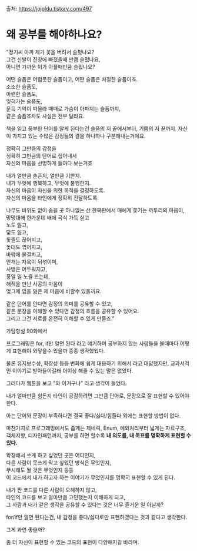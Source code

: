 출처: https://jojoldu.tistory.com/497

# 왜 공부를 해야하나요?

"정기씨 아까 제가 꽃을 버려서 슬펐나요?<br>
그건 신발이 진창에 빠졌을때 만큼 슬펐나요, <br>
아니면 가까운 이가 아플때만큼 슬펐나요?

어떤 슬픔은 어렴풋한 슬픔이고, 어떤 슬픔은 처절한 슬픔이죠.<br>
소소한 슬픔도,<br>
아련한 슬픔도,<br>
잊혀가는 슬픔도,<br>
문득 기억이 떠올라 때때로 가슴이 아파지는 슬픔까지,<br>
같은 슬픔조차도 사실은 전부 달라요.

책을 읽고 풍부한 단어를 알게 된다는건 슬픔의 저 끝에서부터, 기쁨의 저 끝까지.
자신이 가지고 있는 수많은 감정들의 결을 하나하나 구분해내는거에요.

정확히 그만큼의 감정을 <br>
정확히 그만큼의 단어로 집어내서<br>
자신의 마음을 선명하게 들여다 보는거죠<br>

내가 얼만큼 슬픈지, 얼만큼 기쁜지.<br>
내가 무엇에 행복하고, 무엇에 불행한지.<br>
자신의 마음이 자신을 위한 목적을 결정하도록.<br>
자신의 마음을 타인에게 정확히 전달하도록.

나무도 바위도 없이 숨을 곳 하나없는 산 한복판에서 매에게 쫓기는 까투리의 마음이,<br>
망망대해 한가운데 배에 곡식 가득 싣고 <br>
노도 잃고,<br>
닻도 잃고,<br>
돛줄도 끊어지고,<br>
돛대도 꺾어지고,<br>
바람에 물결치고,<br>
안개는 자욱이 뒤섞이며,<br>
사방은 어두워지고,<br>
풍알 일 노을 뜨는데,<br>
해적을 만난 사공의 마음이<br>
엊그제 임을 잃은 제 마음에 비할수 있을까요.

같은 단어를 안다면 감정의 의미를 공유할 수 있고,<br>
같은 문장을 이해할 수 있다면 감정의 흐름을 공유할 수 있어요.<br>
그리고 그건 서로를 온전히 이해할 수 있게 만들죠."

가담항설 90화에서

프로그래밍은 for, if만 알면 된다 라고 얘기하며 공부하지 않는 사람들을 볼때마다 어떻게 표현해야 와닿을수 있을까 종종 생각했었다.

물론 유지보수성, 확장성 등등 변화에 쉽게 대응하기 위해서 라고 대답했지만, 교과서적인 이야기로 받아들이길래 더이상 해줄 수 있는 말은 없었다.

그러다가 웹툰을 보고 "와 이거구나" 라고 생각이 들었다.

내가 얼마만큼 힘든지 타인이 공감하려면 그만큼 단어로, 문장으로 잘 표현할 수 있어야 한다.

아는 단어와 문장이 부족하다면 결국 좋다/싫다/힘들다 외에는 표현할 방법이 없다.

마찬가지로 프로그래밍에서도 좁게는 제네릭, Enum, 예외처리부터 넓게는 자료구조, 객체지향, 디자인패턴까지, 공부를 하면 할수록 <b>내 의도를, 내 목표를 명확하게 표현할 수 있다.</b>

확장해서 쓰게 하고 싶었던 곳은 어디인지,<br>
다른 사람이 못쓰게 막고 싶었던 방식은 무엇인지,<br>
무시해도 될 것은 무엇인지 등등<br>
이 코드에서 내가 하고자 하는 이야기가 무엇인지를 명확히 표현할 수 있게 된다.

내가 짠 코드를 다른 사람이 오해하지 않고,<br>
타인의 코드를 보고 얼마만큼 고민했는지 이해하게 되고,<br>
그 사람과 내가 같은 생각을 공유할 수 있다는 것은 너무 즐거운 일 아닐까?

for/if만 알면 된다는건, 내 감정을 좋다/싫다로만 표현하겠다는 것과 같다고 생각한다.

그게 과연 좋을까?

좀 더 자신이 표현할 수 있는 코드의 표현이 다양해지길 바라며.
